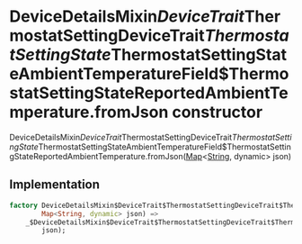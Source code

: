 


# DeviceDetailsMixin$DeviceTrait$ThermostatSettingDeviceTrait$ThermostatSettingState$ThermostatSettingStateAmbientTemperatureField$ThermostatSettingStateReportedAmbientTemperature.fromJson constructor







DeviceDetailsMixin$DeviceTrait$ThermostatSettingDeviceTrait$ThermostatSettingState$ThermostatSettingStateAmbientTemperatureField$ThermostatSettingStateReportedAmbientTemperature.fromJson([Map](https://api.flutter.dev/flutter/dart-core/Map-class.html)&lt;[String](https://api.flutter.dev/flutter/dart-core/String-class.html), dynamic> json)





## Implementation

```dart
factory DeviceDetailsMixin$DeviceTrait$ThermostatSettingDeviceTrait$ThermostatSettingState$ThermostatSettingStateAmbientTemperatureField$ThermostatSettingStateReportedAmbientTemperature.fromJson(
        Map<String, dynamic> json) =>
    _$DeviceDetailsMixin$DeviceTrait$ThermostatSettingDeviceTrait$ThermostatSettingState$ThermostatSettingStateAmbientTemperatureField$ThermostatSettingStateReportedAmbientTemperatureFromJson(
        json);
```







